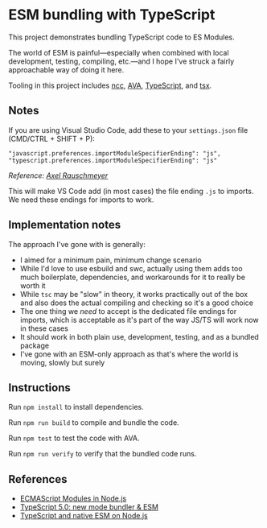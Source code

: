 # ESM bundling with TypeScript

This project demonstrates bundling TypeScript code to ES Modules.

The world of ESM is painful—especially when combined with local development, testing, compiling, etc.—and I hope I've struck a fairly approachable way of doing it here.

Tooling in this project includes [ncc](https://github.com/vercel/ncc), [AVA](https://github.com/avajs/ava), [TypeScript](https://www.typescriptlang.org), and [tsx](https://github.com/esbuild-kit/tsx).

## Notes

If you are using Visual Studio Code, add these to your `settings.json` file (CMD/CTRL + SHIFT + P):

```
"javascript.preferences.importModuleSpecifierEnding": "js",
"typescript.preferences.importModuleSpecifierEnding": "js"
```

_Reference: [Axel Rauschmeyer](https://2ality.com/2021/06/typescript-esm-nodejs.html)_

This will make VS Code add (in most cases) the file ending `.js` to imports. We need these endings for imports to work.

## Implementation notes

The approach I've gone with is generally:

- I aimed for a minimum pain, minimum change scenario
- While I'd love to use esbuild and swc, actually using them adds too much boilerplate, dependencies, and workarounds for it to really be worth it
- While `tsc` may be "slow" in theory, it works practically out of the box and also does the actual compiling and checking so it's a good choice
- The one thing we _need_ to accept is the dedicated file endings for imports, which is acceptable as it's part of the way JS/TS will work now in these cases
- It should work in both plain use, development, testing, and as a bundled package
- I've gone with an ESM-only approach as that's where the world is moving, slowly but surely

## Instructions

Run `npm install` to install dependencies.

Run `npm run build` to compile and bundle the code.

Run `npm test` to test the code with AVA.

Run `npm run verify` to verify that the bundled code runs.

## References

- [ECMAScript Modules in Node.js](https://www.typescriptlang.org/docs/handbook/esm-node.html)
- [TypeScript 5.0: new mode bundler & ESM](https://dev.to/ayc0/typescript-50-new-mode-bundler-esm-1jic)
- [TypeScript and native ESM on Node.js](https://2ality.com/2021/06/typescript-esm-nodejs.html)
